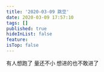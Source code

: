 ```yaml
---
title: '2020-03-09 跳空'
date: 2020-03-09 17:57:10
tags: []
published: true
hideInList: false
feature: 
isTop: false
---
```

有人想跑了
量还不小
想进的也不敢进了
<!-- more -->
